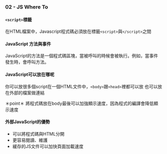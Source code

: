 ### 02 - JS Where To
#### `<script>`標籤
在HTML檔案中，Javascript程式碼必須放在標籤`<script>`與`</script>`之間

#### JavaScript 方法與事件
JavaScript的方法是一個程式碼區塊，當被呼叫的時候會被執行。例如，當事件發生時，會呼叫方法。

#### JavaScript可以放在哪呢
你可以放很多個script在一個HTML文件中，`<body>`跟`<head>`裡都可以放
也可以放在外部的檔案做連結

＊point＊
將程式碼放在body最後可以加強顯示速度，因為程式的編譯會降低顯示速度

#### 外部JavaScript的優勢
- 可以將程式碼與HTML分開
- 更容易閱讀、維護
- 緩存的JS文件可以加快頁面加載速度
